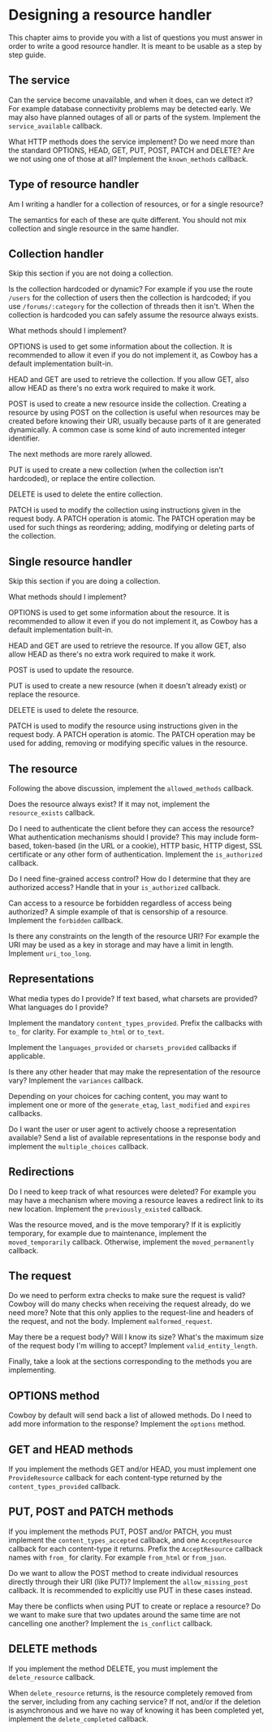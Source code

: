 Designing a resource handler
============================

This chapter aims to provide you with a list of questions
you must answer in order to write a good resource handler.
It is meant to be usable as a step by step guide.

The service
-----------

Can the service become unavailable, and when it does, can
we detect it? For example database connectivity problems
may be detected early. We may also have planned outages
of all or parts of the system. Implement the
`service_available` callback.

What HTTP methods does the service implement? Do we need
more than the standard OPTIONS, HEAD, GET, PUT, POST,
PATCH and DELETE? Are we not using one of those at all?
Implement the `known_methods` callback.

Type of resource handler
------------------------

Am I writing a handler for a collection of resources,
or for a single resource?

The semantics for each of these are quite different.
You should not mix collection and single resource in
the same handler.

Collection handler
------------------

Skip this section if you are not doing a collection.

Is the collection hardcoded or dynamic? For example
if you use the route `/users` for the collection of
users then the collection is hardcoded; if you use
`/forums/:category` for the collection of threads
then it isn't. When the collection is hardcoded you
can safely assume the resource always exists.

What methods should I implement?

OPTIONS is used to get some information about the
collection. It is recommended to allow it even if you
do not implement it, as Cowboy has a default
implementation built-in.

HEAD and GET are used to retrieve the collection.
If you allow GET, also allow HEAD as there's no extra
work required to make it work.

POST is used to create a new resource inside the
collection. Creating a resource by using POST on
the collection is useful when resources may be
created before knowing their URI, usually because
parts of it are generated dynamically. A common
case is some kind of auto incremented integer
identifier.

The next methods are more rarely allowed.

PUT is used to create a new collection (when
the collection isn't hardcoded), or replace
the entire collection.

DELETE is used to delete the entire collection.

PATCH is used to modify the collection using
instructions given in the request body. A PATCH
operation is atomic. The PATCH operation may
be used for such things as reordering; adding,
modifying or deleting parts of the collection.

Single resource handler
-----------------------

Skip this section if you are doing a collection.

What methods should I implement?

OPTIONS is used to get some information about the
resource. It is recommended to allow it even if you
do not implement it, as Cowboy has a default
implementation built-in.

HEAD and GET are used to retrieve the resource.
If you allow GET, also allow HEAD as there's no extra
work required to make it work.

POST is used to update the resource.

PUT is used to create a new resource (when it doesn't
already exist) or replace the resource.

DELETE is used to delete the resource.

PATCH is used to modify the resource using
instructions given in the request body. A PATCH
operation is atomic. The PATCH operation may
be used for adding, removing or modifying specific
values in the resource.

The resource
------------

Following the above discussion, implement the
`allowed_methods` callback.

Does the resource always exist? If it may not, implement
the `resource_exists` callback.

Do I need to authenticate the client before they can
access the resource? What authentication mechanisms
should I provide? This may include form-based, token-based
(in the URL or a cookie), HTTP basic, HTTP digest,
SSL certificate or any other form of authentication.
Implement the `is_authorized` callback.

Do I need fine-grained access control? How do I determine
that they are authorized access? Handle that in your
`is_authorized` callback.

Can access to a resource be forbidden regardless of access
being authorized? A simple example of that is censorship
of a resource. Implement the `forbidden` callback.

Is there any constraints on the length of the resource URI?
For example the URI may be used as a key in storage and may
have a limit in length. Implement `uri_too_long`.

Representations
---------------

What media types do I provide? If text based, what charsets
are provided? What languages do I provide?

Implement the mandatory `content_types_provided`. Prefix
the callbacks with `to_` for clarity. For example `to_html`
or `to_text`.

Implement the `languages_provided` or `charsets_provided`
callbacks if applicable.

Is there any other header that may make the representation
of the resource vary? Implement the `variances` callback.

Depending on your choices for caching content, you may
want to implement one or more of the `generate_etag`,
`last_modified` and `expires` callbacks.

Do I want the user or user agent to actively choose a
representation available? Send a list of available
representations in the response body and implement
the `multiple_choices` callback.

Redirections
------------

Do I need to keep track of what resources were deleted?
For example you may have a mechanism where moving a
resource leaves a redirect link to its new location.
Implement the `previously_existed` callback.

Was the resource moved, and is the move temporary? If
it is explicitly temporary, for example due to maintenance,
implement the `moved_temporarily` callback. Otherwise,
implement the `moved_permanently` callback.

The request
-----------

Do we need to perform extra checks to make sure the request
is valid? Cowboy will do many checks when receiving the
request already, do we need more? Note that this only
applies to the request-line and headers of the request,
and not the body. Implement `malformed_request`.

May there be a request body? Will I know its size?
What's the maximum size of the request body I'm willing
to accept? Implement `valid_entity_length`.

Finally, take a look at the sections corresponding to the
methods you are implementing.

OPTIONS method
--------------

Cowboy by default will send back a list of allowed methods.
Do I need to add more information to the response? Implement
the `options` method.

GET and HEAD methods
--------------------

If you implement the methods GET and/or HEAD, you must
implement one `ProvideResource` callback for each
content-type returned by the `content_types_provided`
callback.

PUT, POST and PATCH methods
---------------------------

If you implement the methods PUT, POST and/or PATCH,
you must implement the `content_types_accepted` callback,
and one `AcceptResource` callback for each content-type
it returns. Prefix the `AcceptResource` callback names
with `from_` for clarity. For example `from_html` or
`from_json`.

Do we want to allow the POST method to create individual
resources directly through their URI (like PUT)? Implement
the `allow_missing_post` callback. It is recommended to
explicitly use PUT in these cases instead.

May there be conflicts when using PUT to create or replace
a resource? Do we want to make sure that two updates around
the same time are not cancelling one another? Implement the
`is_conflict` callback.

DELETE methods
--------------

If you implement the method DELETE, you must implement
the `delete_resource` callback.

When `delete_resource` returns, is the resource completely
removed from the server, including from any caching service?
If not, and/or if the deletion is asynchronous and we have
no way of knowing it has been completed yet, implement the
`delete_completed` callback.
